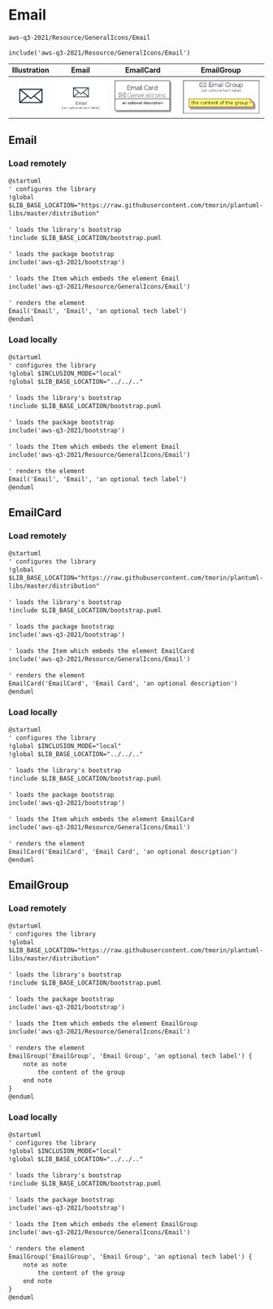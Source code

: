 # Email


```text
aws-q3-2021/Resource/GeneralIcons/Email
```

```text
include('aws-q3-2021/Resource/GeneralIcons/Email')
```



| Illustration | Email | EmailCard | EmailGroup |
| :---: | :---: | :---: | :---: |
| ![illustration for Illustration](../../../aws-q3-2021/Resource/GeneralIcons/Email.png) | ![illustration for Email](../../../aws-q3-2021/Resource/GeneralIcons/Email.Local.png) | ![illustration for EmailCard](../../../aws-q3-2021/Resource/GeneralIcons/EmailCard.Local.png) | ![illustration for EmailGroup](../../../aws-q3-2021/Resource/GeneralIcons/EmailGroup.Local.png) |




## Email

### Load remotely
```plantuml
@startuml
' configures the library
!global $LIB_BASE_LOCATION="https://raw.githubusercontent.com/tmorin/plantuml-libs/master/distribution"

' loads the library's bootstrap
!include $LIB_BASE_LOCATION/bootstrap.puml

' loads the package bootstrap
include('aws-q3-2021/bootstrap')

' loads the Item which embeds the element Email
include('aws-q3-2021/Resource/GeneralIcons/Email')

' renders the element
Email('Email', 'Email', 'an optional tech label')
@enduml
```

### Load locally
```plantuml
@startuml
' configures the library
!global $INCLUSION_MODE="local"
!global $LIB_BASE_LOCATION="../../.."

' loads the library's bootstrap
!include $LIB_BASE_LOCATION/bootstrap.puml

' loads the package bootstrap
include('aws-q3-2021/bootstrap')

' loads the Item which embeds the element Email
include('aws-q3-2021/Resource/GeneralIcons/Email')

' renders the element
Email('Email', 'Email', 'an optional tech label')
@enduml
```

## EmailCard

### Load remotely
```plantuml
@startuml
' configures the library
!global $LIB_BASE_LOCATION="https://raw.githubusercontent.com/tmorin/plantuml-libs/master/distribution"

' loads the library's bootstrap
!include $LIB_BASE_LOCATION/bootstrap.puml

' loads the package bootstrap
include('aws-q3-2021/bootstrap')

' loads the Item which embeds the element EmailCard
include('aws-q3-2021/Resource/GeneralIcons/Email')

' renders the element
EmailCard('EmailCard', 'Email Card', 'an optional description')
@enduml
```

### Load locally
```plantuml
@startuml
' configures the library
!global $INCLUSION_MODE="local"
!global $LIB_BASE_LOCATION="../../.."

' loads the library's bootstrap
!include $LIB_BASE_LOCATION/bootstrap.puml

' loads the package bootstrap
include('aws-q3-2021/bootstrap')

' loads the Item which embeds the element EmailCard
include('aws-q3-2021/Resource/GeneralIcons/Email')

' renders the element
EmailCard('EmailCard', 'Email Card', 'an optional description')
@enduml
```

## EmailGroup

### Load remotely
```plantuml
@startuml
' configures the library
!global $LIB_BASE_LOCATION="https://raw.githubusercontent.com/tmorin/plantuml-libs/master/distribution"

' loads the library's bootstrap
!include $LIB_BASE_LOCATION/bootstrap.puml

' loads the package bootstrap
include('aws-q3-2021/bootstrap')

' loads the Item which embeds the element EmailGroup
include('aws-q3-2021/Resource/GeneralIcons/Email')

' renders the element
EmailGroup('EmailGroup', 'Email Group', 'an optional tech label') {
    note as note
        the content of the group
    end note
}
@enduml
```

### Load locally
```plantuml
@startuml
' configures the library
!global $INCLUSION_MODE="local"
!global $LIB_BASE_LOCATION="../../.."

' loads the library's bootstrap
!include $LIB_BASE_LOCATION/bootstrap.puml

' loads the package bootstrap
include('aws-q3-2021/bootstrap')

' loads the Item which embeds the element EmailGroup
include('aws-q3-2021/Resource/GeneralIcons/Email')

' renders the element
EmailGroup('EmailGroup', 'Email Group', 'an optional tech label') {
    note as note
        the content of the group
    end note
}
@enduml
```

